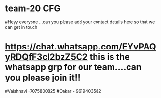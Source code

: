 # team-20 CFG
#Heyy everyone ...can you please add your contact details here so that we can get in touch
# https://chat.whatsapp.com/EYvPAQyRDQfF3cI2bzZ5C2 this is the whatsapp grp for our team....can you please join it!!
#Vaishnavi -7075800825
#Onkar - 9619403582
